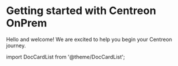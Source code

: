 # Getting started with Centreon OnPrem

Hello and welcome! We are excited to help you begin your Centreon journey.

import DocCardList from '@theme/DocCardList';

<DocCardList />
